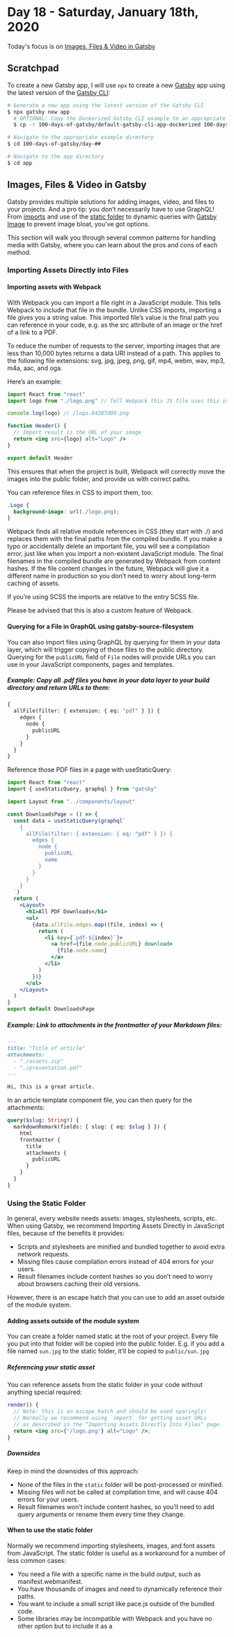 # Day 18 - Saturday, January 18th, 2020

Today's focus is on [Images, Files & Video in Gatsby](https://www.gatsbyjs.org/docs/images-and-files/)

## Scratchpad

To create a new Gatsby app, I will use `npx` to create a new [Gatsby](https://www.gatsbyjs.com) app using the latest version of the [Gatsby CLI](https://www.gatsbyjs.com):

```sh
# Generate a new app using the latest version of the Gatsby CLI
$ npx gatsby new app
  # OPTIONAL: Copy the Dockerized Gatsby CLI example to an appropriate folder for a faster starting point
  $ cp -r 100-days-of-gatsby/default-gatsby-cli-app-dockerized 100-days-of-gatsby/day-##

# Navigate to the appropriate example directory
$ cd 100-days-of-gatsby/day-##

# Navigate to the app directory
$ cd app
```

## Images, Files & Video in Gatsby

Gatsby provides multiple solutions for adding images, video, and files to your projects. And a pro tip: you don’t necessarily have to use GraphQL! From [imports](https://www.gatsbyjs.org/docs/importing-assets-into-files/) and use of the [static folder](https://www.gatsbyjs.org/docs/static-folder/) to dynamic queries with [Gatsby Image](https://www.gatsbyjs.org/docs/using-gatsby-image/) to prevent image bloat, you’ve got options.

This section will walk you through several common patterns for handling media with Gatsby, where you can learn about the pros and cons of each method.

### Importing Assets Directly into Files

#### Importing assets with Webpack

With Webpack you can import a file right in a JavaScript module. This tells Webpack to include that file in the bundle. Unlike CSS imports, importing a file gives you a string value. This imported file’s value is the final path you can reference in your code, e.g. as the src attribute of an image or the href of a link to a PDF.

To reduce the number of requests to the server, importing images that are less than 10,000 bytes returns a data URI instead of a path. This applies to the following file extensions: svg, jpg, jpeg, png, gif, mp4, webm, wav, mp3, m4a, aac, and oga.

Here’s an example:

```jsx
import React from "react"
import logo from "./logo.png" // Tell Webpack this JS file uses this image

console.log(logo) // /logo.84287d09.png

function Header() {
  // Import result is the URL of your image
  return <img src={logo} alt="Logo" />
}

export default Header
```

This ensures that when the project is built, Webpack will correctly move the images into the public folder, and provide us with correct paths.

You can reference files in CSS to import them, too:

```css
.Logo {
  background-image: url(./logo.png);
}
```

Webpack finds all relative module references in CSS (they start with ./) and replaces them with the final paths from the compiled bundle. If you make a typo or accidentally delete an important file, you will see a compilation error, just like when you import a non-existent JavaScript module. The final filenames in the compiled bundle are generated by Webpack from content hashes. If the file content changes in the future, Webpack will give it a different name in production so you don’t need to worry about long-term caching of assets.

If you’re using SCSS the imports are relative to the entry SCSS file.

Please be advised that this is also a custom feature of Webpack.

#### Querying for a File in GraphQL using gatsby-source-filesystem

You can also import files using GraphQL by querying for them in your data layer, which will trigger copying of those files to the public directory. Querying for the `publicURL` field of `File` nodes will provide URLs you can use in your JavaScript components, pages and templates.

##### Example: Copy all .pdf files you have in your data layer to your build directory and return URLs to them:

```graphql
{
  allFile(filter: { extension: { eq: "pdf" } }) {
    edges {
      node {
        publicURL
      }
    }
  }
}
```

Reference those PDF files in a page with useStaticQuery:

```jsx
import React from "react"
import { useStaticQuery, graphql } from "gatsby"

import Layout from "../components/layout"

const DownloadsPage = () => {
  const data = useStaticQuery(graphql`
    {
      allFile(filter: { extension: { eq: "pdf" } }) {
        edges {
          node {
            publicURL
            name
          }
        }
      }
    }
  `)
  return (
    <Layout>
      <h1>All PDF Downloads</h1>
      <ul>
        {data.allFile.edges.map((file, index) => {
          return (
            <li key={`pdf-${index}`}>
              <a href={file.node.publicURL} download>
                {file.node.name}
              </a>
            </li>
          )
        })}
      </ul>
    </Layout>
  )
}
export default DownloadsPage
```

##### Example: Link to attachments in the frontmatter of your Markdown files:

```md
---
title: "Title of article"
attachments:
  - "./assets.zip"
  - "./presentation.pdf"
---

Hi, this is a great article.
```

In an article template component file, you can then query for the attachments:

```graphql
query($slug: String!) {
  markdownRemark(fields: { slug: { eq: $slug } }) {
    html
    frontmatter {
      title
      attachments {
        publicURL
      }
    }
  }
}
```

### Using the Static Folder

In general, every website needs assets: images, stylesheets, scripts, etc. When using Gatsby, we recommend Importing Assets Directly in JavaScript files, because of the benefits it provides:

+ Scripts and stylesheets are minified and bundled together to avoid extra network requests.
+ Missing files cause compilation errors instead of 404 errors for your users.
+ Result filenames include content hashes so you don’t need to worry about browsers caching their old versions.

However, there is an escape hatch that you can use to add an asset outside of the module system.

#### Adding assets outside of the module system

You can create a folder named static at the root of your project. Every file you put into that folder will be copied into the public folder. E.g. if you add a file named `sun.jpg` to the static folder, it’ll be copied to `public/sun.jpg`

##### Referencing your static asset

You can reference assets from the static folder in your code without anything special required:

```jsx
render() {
  // Note: this is an escape hatch and should be used sparingly!
  // Normally we recommend using `import` for getting asset URLs
  // as described in the “Importing Assets Directly Into Files” page.
  return <img src={'/logo.png'} alt="Logo" />;
}
```

##### Downsides

Keep in mind the downsides of this approach:

+ None of the files in the `static` folder will be post-processed or minified.
+ Missing files will not be called at compilation time, and will cause 404 errors for your users.
+ Result filenames won’t include content hashes, so you’ll need to add query arguments or rename them every time they change.

#### When to use the static folder

Normally we recommend importing stylesheets, images, and font assets from JavaScript. The static folder is useful as a workaround for a number of less common cases:

+ You need a file with a specific name in the build output, such as manifest.webmanifest.
+ You have thousands of images and need to dynamically reference their paths.
+ You want to include a small script like pace.js outside of the bundled code.
+ Some libraries may be incompatible with Webpack and you have no other option but to include it as a <script> tag.
+ You need to import JSON file that doesn’t have a consistent schema, like TopoJSON files, which is difficult to handle with GraphQL. Note that importing JSON files directly inside a page, a template, or a component using import syntax results in adding that file to the app bundle and increasing the size of all site’s pages. Instead, it’s better to place your JSON file inside the static folder and use the dynamic import syntax (import('/static/myjson.json')) within the componentDidMount lifecycle or the useEffect hook.

### Using gatsby-image

`gatsby-image` is a React component designed to work seamlessly with Gatsby’s GraphQL queries (gatsby-image plugin README). It combines Gatsby’s native image processing capabilities with advanced image loading techniques to easily and completely optimize image loading for your sites. `gatsby-image` uses `gatsby-plugin-sharp` to power its image transformations.

Warning: `gatsby-image` is not a drop-in replacement for `<img />`. It’s optimized for fixed width/height images and images that stretch the full width of a container. Some ways you can use `<img />` won’t work with `gatsby-image`.

`gatsby-image` includes the tricks you’d expect from a modern image component. It:

+ uses the new [IntersectionObserver API](https://developer.mozilla.org/en-US/docs/Web/API/Intersection_Observer_API) to cheaply lazy load images
+ holds an image’s position so your page doesn’t jump around as images load
+ makes it easy to add a placeholder—either a gray background or a blurry version of the image.

For more complete API information, check out the [Gatsby Image API](https://www.gatsbyjs.org/docs/gatsby-image/) docs.

#### Problem

Large, unoptimized images dramatically slow down your site.

But creating optimized images for websites has long been a thorny problem. Ideally, you would:

+ Resize large images to the size needed by your design
+ Generate multiple smaller images so smartphones and tablets don’t download desktop-sized images
+ Strip all unnecessary metadata and optimize JPEG and PNG compression
+ Efficiently lazy load images to speed initial page load and save bandwidth
+ Use the “blur-up” technique or a “traced placeholder” SVG to show a preview of the image while it loads
+ Hold the image position so your page doesn’t jump while the images load
+ Doing this consistently across a site feels like Sisyphean labor. You manually optimize your images and then… several images are swapped in at the last minute or a design-tweak shaves 100px of width off your images.

Most solutions involve a lot of manual labor and bookkeeping to ensure every image is optimized.

This isn’t ideal. Optimized images should be easy and the default.

#### Solution

With Gatsby, you can make the experience of working with images way, way better.

`gatsby-image` is designed to work seamlessly with Gatsby’s native image processing capabilities powered by GraphQL and Sharp. To produce perfect images with minimal effort, you can:

+ Install `gatsby-image` and other, necessary dependencies like `gatsby-plugin-sharp` and `gatsby-transformer-sharp`
+ Add the newly installed plugins and transformer plugins to your `gatsby-config.js`
+ Configure `gatsby-source-filesystem` to load images from a folder. In order to use GraphQL to query the image files, the files need to be in a location that is known to Gatsby. This requires an update to `gatsby-config.js` to configure the plugin. Feel free to replace the path option to reference wherever your images are located in your project.
+ Write a GraphQL query using one of the included GraphQL “fragments” which specify the fields needed by `gatsby-image` to create a responsive, optimized image. This example queries for an image at a path relative to the location specified in the `gatsby-source-filesystem` options using the `GatsbyImageSharpFluid` fragment. This GraphQL query creates multiple sizes of the image and when the page is rendered the image that is appropriate for the current screen resolution (e.g. desktop, mobile, and everything in between) is used. The gatsby-image component automatically enables a blur-up effect as well as lazy loading images that are not currently on screen.
+ Import `Img` to display the fragment in JSX. There are additional features available with the `Img` tag as well, such as the `alt` attribute for accessibility.

### Working with Images in Gatsby

### Preoptimizing Your Images

### Working with Video

### Importing Media Content

### Working with GIFs

### Working with Images in Markdown

### Preprocessing External Images
